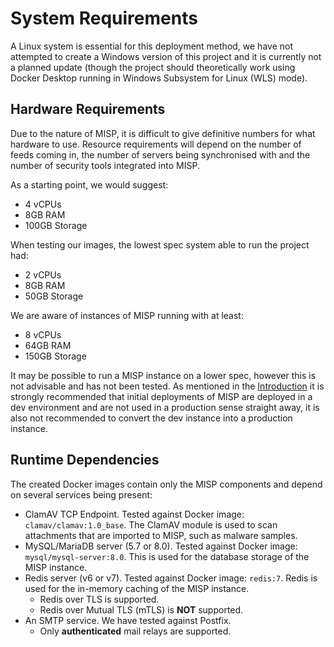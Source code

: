 <!--
SPDX-FileCopyrightText: 2024-2025 Jisc Services Limited
SPDX-FileContributor: James Ellor
SPDX-FileContributor: Joe Pitt

SPDX-License-Identifier: GPL-3.0-only
-->

# System Requirements

A Linux system is essential for this deployment method, we have not attempted to create a Windows
version of this project and it is currently not a planned update (though the project should
theoretically work using Docker Desktop running in Windows Subsystem for Linux (WLS) mode).

## Hardware Requirements

Due to the nature of MISP, it is difficult to give definitive numbers for what hardware to use.
Resource requirements will depend on the number of feeds coming in, the number of servers being
synchronised with and the number of security tools integrated into MISP.

As a starting point, we would suggest:

* 4 vCPUs
* 8GB RAM
* 100GB Storage

When testing our images, the lowest spec system able to run the project had:

- 2 vCPUs
- 8GB RAM
- 50GB Storage

We are aware of instances of MISP running with at least:

* 8 vCPUs
* 64GB RAM
* 150GB Storage

It may be possible to run a MISP instance on a lower spec, however this is not advisable and has not
been tested. As mentioned in the [Introduction](index.md) it is strongly recommended that initial
deployments of MISP are deployed in a dev environment and are not used in a production sense
straight away, it is also not recommended to convert the dev instance into a production instance.

## Runtime Dependencies

The created Docker images contain only the MISP components and depend on several services being present:

- ClamAV TCP Endpoint. Tested against Docker image: `clamav/clamav:1.0_base`. The ClamAV module is
    used to scan attachments that are imported to MISP, such as malware samples.
- MySQL/MariaDB server (5.7 or 8.0). Tested against Docker image: `mysql/mysql-server:8.0`. This is
    used for the database storage of the MISP instance.
- Redis server (v6 or v7). Tested against Docker image: `redis:7`. Redis is used for the in-memory
    caching of the MISP instance.
    - Redis over TLS is supported.
    - Redis over Mutual TLS (mTLS) is **NOT** supported.
- An SMTP service. We have tested against Postfix.
    - Only **authenticated** mail relays are supported.
